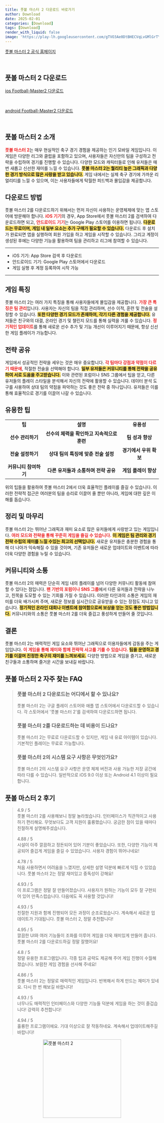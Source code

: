 ```yaml
---
title: 풋볼 마스터 2 다운로드 바로가기
author: Download
date: 2025-02-01
categories: [Download]
tags: [Download]
render_with_liquid: false
image: 'https://play-lh.googleusercontent.com/gTVO3Ae0DtBHECVqLvGMlGrTYs3daX1ctYaKmaXyQEAbmwtAexlUNNHKdE3ilDlOVw=s256-rw'
---
```

<p><a class='click-button' title='풋볼 마스터 2' href='https://game.naver.com/lounge/Football_Master2/home' rel='nofollow'>풋볼 마스터 2 공식 홈페이지</a></p><br>
<h2 id='풋볼 마스터 2_다운로드'>풋볼 마스터 2 다운로드</h2>
<p><a class="click-button ios" title="Football-Master2 다운로드" href="https://apps.apple.com/kr/app/%ED%92%8B%EB%B3%BC-%EB%A7%88%EC%8A%A4%ED%84%B0-2/id1559688336" rel="nofollow">ios Football-Master2 다운로드</a></p><br>
<p><a class="click-button android" title="Football-Master2 다운로드" href="https://play.google.comhttps://play.google.com/store/apps/details?id=com.galasports.championsfc.fm2" rel="nofollow">android Football-Master2 다운로드</a></p><br>


<h2 id='풋볼 마스터 2 소개'>풋볼 마스터 2 소개</h2>

<p><b><span style="color: #ee2323;">풋볼 마스터 2</span></b>는 매우 현실적인 축구 경기 경험을 제공하는 인기 모바일 게임입니다. 이 게임은 다양한 리그와 클럽을 포함하고 있으며, 사용자들은 자신만의 팀을 구성하고 전략을 수립하여 경기를 진행할 수 있습니다. 다양한 모드와 캐릭터들로 인해 유저들은 매번 새롭고 신선한 재미를 느낄 수 있습니다. <b><span style="background-color: #ffe066;">풋볼 마스터 2는 퀄리티 높은 그래픽과 다양한 경기 방식으로 많은 사랑을 받고 있습니다.</span></b> 게임 내에서는 실제 축구 경기에 가까운 리얼리티를 느낄 수 있으며, 이는 사용자들에게 탁월한 피드백과 몰입감을 제공합니다.</p>

<h2 id='다운로드 방법'>다운로드 방법</h2>

<p>풋볼 마스터 2를 다운로드하기 위해서는 먼저 자신이 사용하는 운영체제에 맞는 앱 스토어에 방문해야 합니다. <b><span style="color: #ee2323;">iOS 기기</span></b>의 경우, App Store에서 풋볼 마스터 2를 검색하여 다운로드하면 되고, <b><span style="color: #ee2323;">안드로이드 기기</span></b>는 Google Play 스토어를 이용하면 됩니다. <b><span style="background-color: #ffe066;">다운로드는 무료이며, 게임 내 일부 요소는 추가 구매가 필요할 수 있습니다.</span></b> 다운로드 후 설치가 완료되면 앱을 실행하여 회원 가입을 하고 게임을 시작할 수 있습니다. 그리고 계정이 생성된 후에는 다양한 기능을 활용하여 팀을 관리하고 리그에 참여할 수 있습니다.</p>

<hr />

<ul>
    <li>iOS 기기: App Store 검색 후 다운로드</li>
    <li>안드로이드 기기: Google Play 스토어에서 다운로드</li>
    <li>게임 실행 후 계정 등록하여 시작 가능</li>
</ul>

<hr />

<h2 id='게임 특징'>게임 특징</h2>

<p>풋볼 마스터 2는 여러 가지 특징을 통해 사용자들에게 몰입감을 제공합니다. <b><span style="color: #ee2323;">가장 큰 특징은 팀 관리</span></b>입니다. 사용자는 자신의 팀을 직접 관리하며, 선수 이적, 훈련 및 전술을 설정할 수 있습니다. <b><span style="background-color: #ffe066;">또한 다양한 경기 모드가 존재하여, 각기 다른 경험을 제공합니다.</span></b> 유저들은 친구와의 대결, 온라인 경기 및 챌린지 모드를 통해 실력을 겨룰 수 있습니다. <b><span style="color: #ee2323;">정기적인 업데이트</span></b>를 통해 새로운 선수 추가 및 기능 개선이 이루어지기 때문에, 항상 신선한 게임 플레이가 가능합니다.</p>

<h2 id='전략 공유'>전략 공유</h2>

<p>게임에서 성공적인 전략을 세우는 것은 매우 중요합니다. <b><span style="color: #ee2323;">각 팀마다 강점과 약점이 다르기 때문에</span></b>, 적절한 전술을 선택해야 합니다. <b><span style="background-color: #ffe066;">일부 유저들은 커뮤니티를 통해 전략을 공유하여 서로 도움을 주고받습니다.</span></b> 이와 관련된 포럼이나 SNS 그룹에서 팁을 얻고, 다른 유저들의 플레이 스타일을 분석해서 자신의 전략에 활용할 수 있습니다. 데이터 분석 도구를 사용하여 상대 팀의 약점을 파악하는 것도 좋은 전략 중 하나입니다. 유저들은 이를 통해 효율적으로 경기를 이끌어 나갈 수 있습니다.</p>

<h2 id='유용한 팁'>유용한 팁</h2>

<table>
    <tr>
        <td style="text-align: center; height: 17px;"><b>팁</b></td>
        <td style="text-align: center; height: 17px;"><b>설명</b></td>
        <td style="text-align: center; height: 17px;"><b>유용성</b></td>
    </tr>
    <tr>
        <td style="text-align: center; height: 17px;"><b>선수 관리하기</b></td>
        <td style="text-align: center; height: 17px;"><b>선수의 체력을 확인하고 지속적으로 훈련</b></td>
        <td style="text-align: center; height: 17px;"><b>팀 성과 향상</b></td>
    </tr>
    <tr>
        <td style="text-align: center; height: 17px;"><b>전술 설정하기</b></td>
        <td style="text-align: center; height: 17px;"><b>상대 팀의 특징에 맞춘 전술 설정</b></td>
        <td style="text-align: center; height: 17px;"><b>경기에서 우위 확보</b></td>
    </tr>
    <tr>
        <td style="text-align: center; height: 17px;"><b>커뮤니티 참여하기</b></td>
        <td style="text-align: center; height: 17px;"><b>다른 유저들과 소통하며 전략 공유</b></td>
        <td style="text-align: center; height: 17px;"><b>게임 플레이 향상</b></td>
    </tr>
</table>

<p>위의 팁들을 활용하여 풋볼 마스터 2에서 더욱 효율적인 플레이를 즐길 수 있습니다. 이러한 전략적 접근은 여러분의 팀을 승리로 이끌어 줄 뿐만 아니라, 게임에 대한 깊은 이해를 돕습니다.</p>

<h2 id='정리 및 마무리'>정리 및 마무리</h2>

<p>풋볼 마스터 2는 뛰어난 그래픽과 재미 요소로 많은 유저들에게 사랑받고 있는 게임입니다. <b><span style="color: #ee2323;">여러 모드와 전략을 통해 꾸준히 게임을 즐길 수 있습니다.</span></b> <b><span style="background-color: #ffe066;">이 게임은 팀 관리와 경기 전략 수립의 재미를 느낄 수있는 최고의 선택입니다.</span></b> 새로운 유저들은 충분한 경험을 통해 더 나아가 익숙해질 수 있을 것이며, 기존 유저들은 새로운 업데이트와 이벤트에 따라 더욱 다양한 경험을 누릴 수 있습니다.</p>

<h2 id='커뮤니티와 소통'>커뮤니티와 소통</h2>

<p>풋볼 마스터 2의 매력은 단순히 게임 내의 플레이를 넘어 다양한 커뮤니티 활동에 참여할 수 있다는 점입니다. <b><span style="color: #ee2323;">팬 기반의 포럼이나 SNS 그룹</span></b>에서 다른 유저들과 전략을 나누고, 친목을 도모할 수 있는 기회를 가질 수 있습니다. 이러한 타인과의 소통은 게임의 재미를 더욱 배가시켜 주며, 새로운 정보를 실시간으로 공유받을 수 있는 장점도 지니고 있습니다. <b><span style="background-color: #ffe066;">정기적인 온라인 대회나 이벤트에 참여함으로써 보상을 얻는 것도 좋은 방법입니다.</span></b> 커뮤니티와의 소통은 풋볼 마스터 2를 더욱 즐겁고 풍성하게 만들어 줄 것입니다.</p>

<h2 id='결론'>결론</h2>

<p>풋볼 마스터 2는 매력적인 게임 요소와 뛰어난 그래픽으로 이용자들에게 감동을 주는 게임입니다. <b><span style="color: #ee2323;">이 게임을 통해 재미와 함께 전략적 사고를 기를 수 있습니다.</span></b> <b><span style="background-color: #ffe066;">팀을 운영하고 경기를 이끌며 진정한 축구의 재미를 느껴보세요.</span></b> 다양한 방법으로 게임을 즐기고, 새로운 친구들과 소통하며 즐거운 시간을 보내길 바랍니다.</p>


<h2 id='풋볼 마스터 2_자주_찾는_FAQ'>풋볼 마스터 2 자주 찾는 FAQ</h2>
<div itemscope="" itemtype="https://schema.org/FAQPage"> <blockquote> <div itemscope="" itemprop="mainEntity" itemtype="https://schema.org/Question"> <h3 itemprop="name">풋볼 마스터 2 다운로드는 어디에서 할 수 있나요?</h3> <div itemscope="" itemprop="acceptedAnswer" itemtype="https://schema.org/Answer"> <span itemprop="text"> <p>풋볼 마스터 2는 구글 플레이 스토어와 애플 앱 스토어에서 다운로드할 수 있습니다. 각 스토어에서 '풋볼 마스터 2'를 검색하여 다운로드하면 됩니다.</p> </span> </div> </div> <div itemscope="" itemprop="mainEntity" itemtype="https://schema.org/Question"> <h3 itemprop="name">풋볼 마스터 2를 다운로드하는 데 비용이 드나요?</h3> <div itemscope="" itemprop="acceptedAnswer" itemtype="https://schema.org/Answer"> <span itemprop="text"> <p>풋볼 마스터 2는 무료로 다운로드할 수 있지만, 게임 내 유료 아이템이 있습니다. 기본적인 플레이는 무료로 가능합니다.</p> </span> </div> </div> <div itemscope="" itemprop="mainEntity" itemtype="https://schema.org/Question"> <h3 itemprop="name">풋볼 마스터 2의 시스템 요구 사항은 무엇인가요?</h3> <div itemscope="" itemprop="acceptedAnswer" itemtype="https://schema.org/Answer"> <span itemprop="text"> <p>풋볼 마스터 2의 시스템 요구 사항은 운영 체제 버전과 사용 가능한 저장 공간에 따라 다를 수 있습니다. 일반적으로 iOS 9.0 이상 또는 Android 4.1 이상이 필요합니다.</p> </span> </div> </div> </blockquote> </div>
<h2 id='풋볼 마스터 2_후기'>풋볼 마스터 2 후기</h2>
<div itemscope itemtype="https://schema.org/Product">
  <blockquote>
  <div itemprop="review" itemscope itemtype="https://schema.org/Review">
      <div itemprop="reviewRating" itemscope itemtype="https://schema.org/Rating"> <span itemprop="ratingValue">4.9</span> / <span itemprop="bestRating">5</span> </div>
      <span itemprop="reviewBody">풋볼 마스터 2를 사용해보니 정말 놀라웠습니다. 인터페이스가 직관적이고 사용하기 편리해요. 무엇보다도 고객 지원이 훌륭했습니다. 궁금한 점이 있을 때마다 친절하게 설명해주셨습니다.</span>
  </div>
  <br>
  <div itemprop="review" itemscope itemtype="https://schema.org/Review">
      <div itemprop="reviewRating" itemscope itemtype="https://schema.org/Rating"> <span itemprop="ratingValue">4.88</span> / <span itemprop="bestRating">5</span> </div>
      <span itemprop="reviewBody">시설이 아주 깔끔하고 정돈되어 있어 기분이 좋았습니다. 또한, 다양한 기능이 제공되어 즐겁게 게임을 즐길 수 있었습니다. 사용자 경험이 뛰어나네요!</span>
  </div>
  <br>
  <div itemprop="review" itemscope itemtype="https://schema.org/Review">
      <div itemprop="reviewRating" itemscope itemtype="https://schema.org/Rating"> <span itemprop="ratingValue">4.78</span> / <span itemprop="bestRating">5</span> </div>
      <span itemprop="reviewBody">처음 사용하면서 어려움을 느꼈지만, 상세한 설명 덕분에 빠르게 익힐 수 있었습니다. 풋볼 마스터 2는 정말 재미있고 중독성이 강해요!</span>
  </div>
  <br>
  <div itemprop="review" itemscope itemtype="https://schema.org/Review">
      <div itemprop="reviewRating" itemscope itemtype="https://schema.org/Rating"> <span itemprop="ratingValue">4.93</span> / <span itemprop="bestRating">5</span> </div>
      <span itemprop="reviewBody">이 프로그램은 정말 잘 만들어졌습니다. 사용자가 원하는 기능이 모두 잘 구현되어 있어 만족스럽습니다. 다음에도 꼭 사용할 것입니다!</span>
  </div>
  <br>
  <div itemprop="review" itemscope itemtype="https://schema.org/Review">
      <div itemprop="reviewRating" itemscope itemtype="https://schema.org/Rating"> <span itemprop="ratingValue">4.93</span> / <span itemprop="bestRating">5</span> </div>
      <span itemprop="reviewBody">친절한 지원과 함께 진행되어 모든 과정이 순조로웠습니다. 계속해서 새로운 업데이트가 기대됩니다. 풋볼 마스터 2, 정말 추천합니다!</span>
  </div>
  <br>
  <div itemprop="review" itemscope itemtype="https://schema.org/Review">
      <div itemprop="reviewRating" itemscope itemtype="https://schema.org/Rating"> <span itemprop="ratingValue">4.95</span> / <span itemprop="bestRating">5</span> </div>
      <span itemprop="reviewBody">깔끔한 UI와 여러 기능들이 조화를 이루어 게임을 더욱 재미있게 만들어 줍니다. 풋볼 마스터 2를 다운로드하길 정말 잘했어요!</span>
  </div>
  <br>
  <div itemprop="review" itemscope itemtype="https://schema.org/Review">
      <div itemprop="reviewRating" itemscope itemtype="https://schema.org/Rating"> <span itemprop="ratingValue">4.8</span> / <span itemprop="bestRating">5</span> </div>
      <span itemprop="reviewBody">정말 유용한 프로그램입니다. 각종 팁과 공략도 제공해 주어 게임 진행이 수월해졌습니다. 보람찬 게임 경험을 선사해 주네요!</span>
  </div>
  <br>
  <div itemprop="review" itemscope itemtype="https://schema.org/Review">
      <div itemprop="reviewRating" itemscope itemtype="https://schema.org/Rating"> <span itemprop="ratingValue">4.86</span> / <span itemprop="bestRating">5</span> </div>
      <span itemprop="reviewBody">풋볼 마스터 2는 정말로 매력적인 게임입니다. 반복해서 하게 만드는 재미가 있네요. 다시 한 번 해보길 바랍니다!</span>
  </div>
  <br>
  <div itemprop="review" itemscope itemtype="https://schema.org/Review">
      <div itemprop="reviewRating" itemscope itemtype="https://schema.org/Rating"> <span itemprop="ratingValue">4.93</span> / <span itemprop="bestRating">5</span> </div>
      <span itemprop="reviewBody">너무나도 매력적인 인터페이스와 다양한 기능들 덕분에 게임을 하는 것이 즐겁습니다! 강력히 추천합니다!</span>
  </div>
  <br>
  <div itemprop="review" itemscope itemtype="https://schema.org/Review">
      <div itemprop="reviewRating" itemscope itemtype="https://schema.org/Rating"> <span itemprop="ratingValue">4.94</span> / <span itemprop="bestRating">5</span> </div>
      <span itemprop="reviewBody">훌륭한 프로그램이에요. 기대 이상으로 잘 작동하네요. 계속해서 업데이트해주길 바랍니다!</span>
  </div>
  </blockquote>
</div>
<figure class="image" style="display: flex; justify-content: center; align-items: center; margin: 0;"><img src="https://play-lh.googleusercontent.com/gTVO3Ae0DtBHECVqLvGMlGrTYs3daX1ctYaKmaXyQEAbmwtAexlUNNHKdE3ilDlOVw=s256-rw" alt="풋볼 마스터 2" width="256" height="256" style="max-width: 100%; height: auto;"></figure>